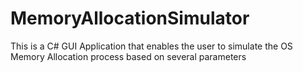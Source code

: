 # MemoryAllocationSimulator
This is a C# GUI Application that enables the user to simulate the OS Memory Allocation process based on several parameters
